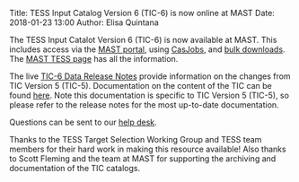 Title: TESS Input Catalog Version 6 (TIC-6) is now online at MAST 
Date: 2018-01-23 13:00
Author: Elisa Quintana



The TESS Input Catalot Version 6 (TIC-6) is now available at MAST.  This includes access via the [MAST portal](https://mast.stsci.edu/portal/Mashup/Clients/Mast/Portal.html), using [CasJobs](http://mastweb.stsci.edu/mcasjobs/), and [bulk downloads](https://archive.stsci.edu/missions/tess/index.html).  The [MAST TESS page](https://archive.stsci.edu/tess/) has all the information.

The live [TIC-6 Data Release Notes](https://docs.google.com/document/d/1zdiKMs4Ld4cXZ2DW4lMX-fuxAF6hPHTjqjIwGqnfjqI/edit) provide information on the changes from TIC Version 5 (TIC-5). Documentation on the content of the TIC can be found [here](https://archive.stsci.edu/missions/tess/doc/tic_v5_drn.pdf). Note this documentation is specific to TIC Version 5 (TIC-5), so please refer to the release notes for the most up-to-date documentation. 

Questions can be sent to our [help desk](https://heasarc.gsfc.nasa.gov/docs/tess/helpdesk.html).

Thanks to the TESS Target Selection Working Group and TESS team members for their hard work in making this resource available! Also thanks to Scott Fleming and the team at MAST for supporting the archiving and documentation of the TIC catalogs.


